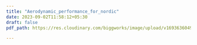 ```yaml
---
title: "Aerodynamic_performance_for_nordic"
date: 2023-09-02T11:58:12+05:30
draft: false
pdf_path: https://res.cloudinary.com/biggworks/image/upload/v1693636049/Biggworks%20PDF%20of%20Blogs/Aerodynamic_performance_for_nodes_kvnlbv.pdf

---
```


